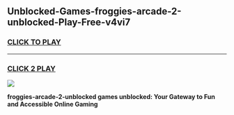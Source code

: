 
## Unblocked-Games-froggies-arcade-2-unblocked-Play-Free-v4vi7
<h3>
<a href="https://premium76.site?title=froggies-arcade-2-unblocked&ref=18A1">CLICK TO PLAY</a></h3>
<hr>

<h3>
<a href="https://premium76.site?title=froggies-arcade-2-unblocked&ref=18A1">CLICK 2 PLAY</a>
  
</h3>

<a href="https://premium76.site?title=froggies-arcade-2-unblocked&ref=18A1"><img src="https://clearcache.store/games.png"></a>


**froggies-arcade-2-unblocked games unblocked: Your Gateway to Fun and Accessible Online Gaming**
